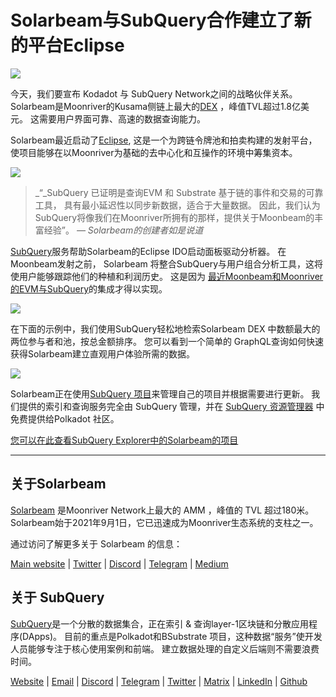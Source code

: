 # Solarbeam与SubQuery合作建立了新的平台Eclipse

![](https://miro.medium.com/max/1400/1*ZG9NqT9GIXax5SBpNn5ipg.png)

今天，我们要宣布 Kodadot 与 SubQuery Network之间的战略伙伴关系。 Solarbeam是Moonriver的Kusama侧链上最大的[DEX](https://defillama.com/chain/Moonriver) ，峰值TVL超过1.8亿美元。 这需要用户界面可靠、高速的数据查询能力。

Solarbeam最近启动了[Eclipse](https://app.solarbeam.io/eclipse), 这是一个为跨链令牌池和拍卖构建的发射平台，使项目能够在以Moonriver为基础的去中心化和互操作的环境中筹集资本。

![](https://miro.medium.com/max/1400/1*IbRN8EnymWvqvh0sx_PNKw.png)

> _“_SubQuery 已证明是查询EVM 和 Substrate 基于链的事件和交易的可靠工具， 具有最小延迟性以同步新数据，适合于大量数据。 因此，我们认为SubQuery将像我们在Moonriver所拥有的那样，提供关于Moonbeam的丰富经验”。 _— Solarbeam的创建者如是说道_

[SubQuery](https://subquery.network/)服务帮助Solarbeam的Eclipse IDO启动面板驱动分析器。 在Moonbeam发射之前， Solarbeam 将整合SubQuery与用户组合分析工具，这将使用户能够跟踪他们的种植和利润历史。 这是因为 [最近Moonbeam和Moonriver的EVM与SubQuery](https://subquery.medium.com/subquery-adds-ethereum-virtual-machine-evm-functionality-in-integration-with-moonbeam-and-ddbcdf0fd8ff)的集成才得以实现。

![](https://miro.medium.com/max/1400/1*6_iO6tLt4RxxMvs8u-F_Bg.png)

在下面的示例中，我们使用SubQuery轻松地检索Solarbeam DEX 中数额最大的两位参与者和池，按总金额排序。 您可以看到一个简单的 GraphQL查询如何快速获得Solarbeam建立直观用户体验所需的数据。

![](https://miro.medium.com/max/1400/1*5iCwSaU96UtDMFA1MruRlA.png)

Solarbeam正在使用[SubQuery 项目](https://project.subquery.network/)来管理自己的项目并根据需要进行更新。 我们提供的索引和查询服务完全由 SubQuery 管理，并在 [SubQuery 资源管理器](https://explorer.subquery.network/) 中免费提供给Polkadot 社区。

[您可以在此查看SubQuery Explorer中的Solarbeam的项目](https://explorer.subquery.network/subquery/csntest/eclipse)

---

## 关于Solarbeam

[Solarbeam](https://solarbeam.io/) 是Moonriver Network上最大的 AMM ，峰值的 TVL 超过180米。 Solarbeam始于2021年9月1日，它已迅速成为Moonriver生态系统的支柱之一。

通过访问了解更多关于 Solarbeam 的信息：

[Main website](https://solarbeam.io/exchange/swap) | [Twitter](https://twitter.com/solarbeamio) | [Discord](http://discord.gg/rK4AjZXuwf) | [Telegram](http://t.me/solarbeamio) | [Medium](https://solarbeam.medium.com/)

## 关于 SubQuery

[SubQuery](https://subquery.network/)是一个分散的数据集合，正在索引 & 查询layer-1区块链和分散应用程序(DApps)。 目前的重点是Polkadot和BSubstrate 项目，这种数据“服务”使开发人员能够专注于核心使用案例和前端。 建立数据处理的自定义后端则不需要浪费时间。

[Website](https://subquery.network/) | [Email](mailto:hello@subquery.network) | [Discord](https://discord.com/invite/78zg8aBSMG) | [Telegram](https://t.me/subquerynetwork) | [Twitter](https://twitter.com/subquerynetwork) | [Matrix](https://matrix.to/#/#subquery:matrix.org) | [LinkedIn](https://www.linkedin.com/company/subquery) | [Github](https://github.com/subquery)
